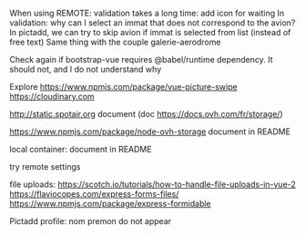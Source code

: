 When using REMOTE: validation takes a long time: add icon for waiting
In validation: why can I select an immat that does not correspond to the avion?
In pictadd, we can try to skip avion if immat is selected from list (instead of free text)
Same thing with the couple galerie-aerodrome

Check again if bootstrap-vue requires @babel/runtime dependency. It should not, and I do not understand why

Explore https://www.npmjs.com/package/vue-picture-swipe
https://cloudinary.com

http://static.spotair.org
	document
	(doc https://docs.ovh.com/fr/storage/)


https://www.npmjs.com/package/node-ovh-storage
	document in README

local container:
	document in README
	
try remote settings

file uploads:
	https://scotch.io/tutorials/how-to-handle-file-uploads-in-vue-2
	https://flaviocopes.com/express-forms-files/
	https://www.npmjs.com/package/express-formidable
	
Pictadd profile: nom premon do not appear


